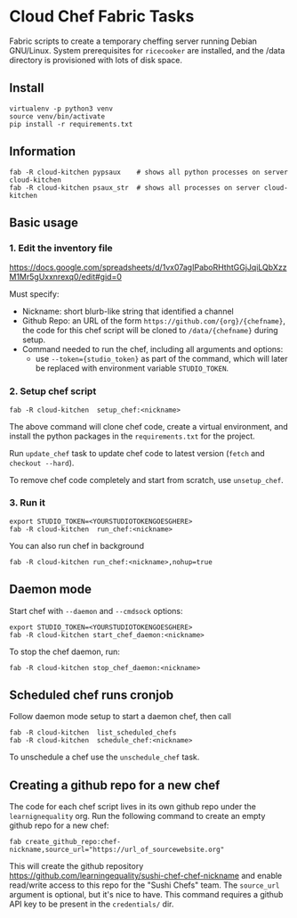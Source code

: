 Cloud Chef Fabric Tasks
=======================
Fabric scripts to create a temporary cheffing server running Debian GNU/Linux.
System prerequisites for `ricecooker` are installed, and the /data directory is
provisioned with lots of disk space.



Install
-------

    virtualenv -p python3 venv
    source venv/bin/activate
    pip install -r requirements.txt



Information
------------

    fab -R cloud-kitchen pypsaux    # shows all python processes on server cloud-kitchen
    fab -R cloud-kitchen psaux_str  # shows all processes on server cloud-kitchen



Basic usage
-----------

### 1. Edit the inventory file
https://docs.google.com/spreadsheets/d/1vx07agIPaboRHthtGGjJqiLQbXzzM1Mr5gUxxnrexq0/edit#gid=0

Must specify:
  - Nickname: short blurb-like string that identified a channel
  - Github Repo: an URL of the form `https://github.com/{org}/{chefname}`, the
    code for this chef script will be cloned to `/data/{chefname}` during setup.
  - Command needed to run the chef, including all arguments and options:
     - use `--token={studio_token}` as part of the command, which will later be
       replaced with environment variable `STUDIO_TOKEN`.


### 2. Setup chef script

    fab -R cloud-kitchen  setup_chef:<nickname>

The above command will clone chef code, create a virtual environment, and install
the python packages in the `requirements.txt` for the project.

Run `update_chef` task to update chef code to latest version (`fetch` and `checkout --hard`).

To remove chef code completely and start from scratch, use `unsetup_chef`.


### 3. Run it

    export STUDIO_TOKEN=<YOURSTUDIOTOKENGOESGHERE>
    fab -R cloud-kitchen  run_chef:<nickname>

You can also run chef in background

    fab -R cloud-kitchen run_chef:<nickname>,nohup=true



Daemon mode
-----------
Start chef with `--daemon` and `--cmdsock` options:

    export STUDIO_TOKEN=<YOURSTUDIOTOKENGOESGHERE>
    fab -R cloud-kitchen start_chef_daemon:<nickname>

To stop the chef daemon, run:

    fab -R cloud-kitchen stop_chef_daemon:<nickname>



Scheduled chef runs cronjob
---------------------------
Follow daemon mode setup to start a daemon chef, then call

    fab -R cloud-kitchen  list_scheduled_chefs
    fab -R cloud-kitchen  schedule_chef:<nickname>

To unschedule a chef use the `unschedule_chef` task.





Creating a github repo for a new chef
-------------------------------------
The code for each chef script lives in its own github repo under the `learnignequality` org.
Run the following command to create an empty github repo for a new chef:

    fab create_github_repo:chef-nickname,source_url="https://url_of_sourcewebsite.org"

This will create the github repository https://github.com/learningequality/sushi-chef-chef-nickname
and enable read/write access to this repo for the "Sushi Chefs" team.
The `source_url` argument is optional, but it's nice to have.
This command requires a github API key to be present in the `credentials/` dir.

